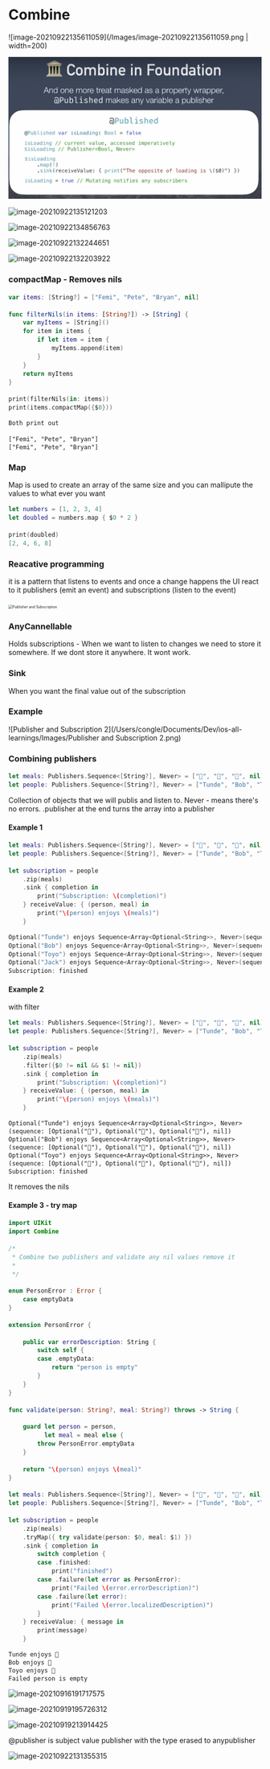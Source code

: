 #  Combine

![image-20210922135611059](/Images/image-20210922135611059.png | width=200)


![image-20210922135316901](/Images/image-20210922135316901.png)

![image-20210922135121203](/Users/congle/Documents/Dev/ios-all-learnings/Images/image-20210922135121203.png)





![image-20210922134856763](/Users/congle/Documents/Dev/ios-all-learnings/Images/image-20210922134856763.png)

![image-20210922132244651](/Users/congle/Documents/Dev/ios-all-learnings/Images/image-20210922132244651.png)



![image-20210922132203922](/Users/congle/Documents/Dev/ios-all-learnings/Images/image-20210922132203922.png)

### compactMap - Removes nils

```swift
var items: [String?] = ["Femi", "Pete", "Bryan", nil]

func filterNils(in items: [String?]) -> [String] {
    var myItems = [String]()
    for item in items {
        if let item = item {
            myItems.append(item)
        }
    }
    return myItems
}

print(filterNils(in: items))
print(items.compactMap({$0}))

```

```
Both print out

["Femi", "Pete", "Bryan"]
["Femi", "Pete", "Bryan"]
```



### Map

Map is used to create an array of the same size and you can mallipute the values to what ever you want

```swift
let numbers = [1, 2, 3, 4]
let doubled = numbers.map { $0 * 2 }

print(doubled)
[2, 4, 6, 8]
```



### Reacative programming

it is a pattern that listens to events and once a change happens the UI react to it
publishers (emit an event) and subscriptions (listen to the event)

<img src="/Users/congle/Documents/Dev/ios-all-learnings/Images/Publisher and Subscription.png" alt="Publisher and Subscription" style="zoom:50%;" />



### AnyCannellable

Holds subscriptions - When we want to listen to changes we need to store it somewhere. If we dont store it anywhere. It wont work. 



### Sink

When you want the final value out of the subscription 



### Example

![Publisher and Subscription 2](/Users/congle/Documents/Dev/ios-all-learnings/Images/Publisher and Subscription 2.png)



### Combining publishers

```swift
let meals: Publishers.Sequence<[String?], Never> = ["🍔", "🌭", "🍕", nil].publisher
let people: Publishers.Sequence<[String?], Never> = ["Tunde", "Bob", "Toyo", "Jack"].publisher
```

Collection of objects that we will publis and listen to. 
Never - means there's no errors.
.publisher at the end turns the array into a publisher

#### Example 1

```swift
let meals: Publishers.Sequence<[String?], Never> = ["🍔", "🌭", "🍕", nil].publisher
let people: Publishers.Sequence<[String?], Never> = ["Tunde", "Bob", "Toyo", "Jack"].publisher

let subscription = people
	.zip(meals)
	.sink { completion in
		print("Subscription: \(completion)")
	} receiveValue: { (person, meal) in
		print("\(person) enjoys \(meals)")
	}
```

```swift
Optional("Tunde") enjoys Sequence<Array<Optional<String>>, Never>(sequence: [Optional("🍔"), Optional("🌭"), Optional("🍕"), nil])
Optional("Bob") enjoys Sequence<Array<Optional<String>>, Never>(sequence: [Optional("🍔"), Optional("🌭"), Optional("🍕"), nil])
Optional("Toyo") enjoys Sequence<Array<Optional<String>>, Never>(sequence: [Optional("🍔"), Optional("🌭"), Optional("🍕"), nil])
Optional("Jack") enjoys Sequence<Array<Optional<String>>, Never>(sequence: [Optional("🍔"), Optional("🌭"), Optional("🍕"), nil])
Subscription: finished
```

#### Example 2

with filter

```swift
let meals: Publishers.Sequence<[String?], Never> = ["🍔", "🌭", "🍕", nil].publisher
let people: Publishers.Sequence<[String?], Never> = ["Tunde", "Bob", "Toyo", "Jack"].publisher

let subscription = people
	.zip(meals)
	.filter({$0 != nil && $1 != nil})
	.sink { completion in
		print("Subscription: \(completion)")
	} receiveValue: { (person, meal) in
		print("\(person) enjoys \(meals)")
	}
```

```
Optional("Tunde") enjoys Sequence<Array<Optional<String>>, Never>(sequence: [Optional("🍔"), Optional("🌭"), Optional("🍕"), nil])
Optional("Bob") enjoys Sequence<Array<Optional<String>>, Never>(sequence: [Optional("🍔"), Optional("🌭"), Optional("🍕"), nil])
Optional("Toyo") enjoys Sequence<Array<Optional<String>>, Never>(sequence: [Optional("🍔"), Optional("🌭"), Optional("🍕"), nil])
Subscription: finished
```

It removes the nils 



#### Example  3 - try map

```swift
import UIKit
import Combine

/*
 * Combine two publishers and validate any nil values remove it
 *
 */

enum PersonError : Error {
	case emptyData
}

extension PersonError {
	
	public var errorDescription: String {
		switch self {
		case .emptyData:
			return "person is empty"
		}
	}
}

func validate(person: String?, meal: String?) throws -> String {
	
	guard let person = person,
		  let meal = meal else {
		throw PersonError.emptyData
	}
	
	return "\(person) enjoys \(meal)"
}

let meals: Publishers.Sequence<[String?], Never> = ["🍔", "🌭", "🍕", nil].publisher
let people: Publishers.Sequence<[String?], Never> = ["Tunde", "Bob", "Toyo", "Jack"].publisher

let subscription = people
	.zip(meals)
	.tryMap({ try validate(person: $0, meal: $1) })
	.sink { completion in
		switch completion {
		case .finished:
			print("finished")
		case .failure(let error as PersonError):
			print("Failed \(error.errorDescription)")
		case .failure(let error):
			print("Failed \(error.localizedDescription)")
		}
	} receiveValue: { message in
		print(message)
	}

```

```
Tunde enjoys 🍔
Bob enjoys 🌭
Toyo enjoys 🍕
Failed person is empty
```



![image-20210916191717575](/Users/congle/Documents/Dev/ios-all-learnings/Images/image-20210916191717575.png)



![image-20210919195726312](/Users/congle/Documents/Dev/ios-all-learnings/Images/image-20210919195726312.png)



![image-20210919213914425](/Users/congle/Documents/Dev/ios-all-learnings/Images/image-20210919213914425.png)



@publisher is subject value publisher with the type erased to anypublisher

![image-20210922131355315](/Users/congle/Documents/Dev/ios-all-learnings/Images/image-20210922131355315.png)
